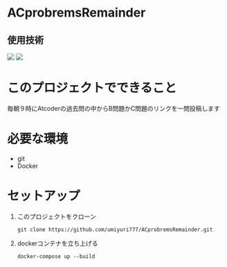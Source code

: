 # ACprobremsRemainder
## 使用技術
<p style="display: inline">
    <img src="https://img.shields.io/badge/-Python-F2C63C.svg?logo=python&style=for-the-badge">
    <img src="https://img.shields.io/badge/-Docker-2496ED.svg?logo=docker&style=for-the-badge">
</p>

# このプロジェクトでできること
毎朝９時にAtcoderの過去問の中からB問題かC問題のリンクを一問投稿します

# 必要な環境
 - git
 - Docker

# セットアップ
1. このプロジェクトをクローン
   ```
   git clone https://github.com/umiyuri777/ACprobremsRemainder.git
   ```
3. dockerコンテナを立ち上げる
   ```
   docker-compose up --build
   ```
